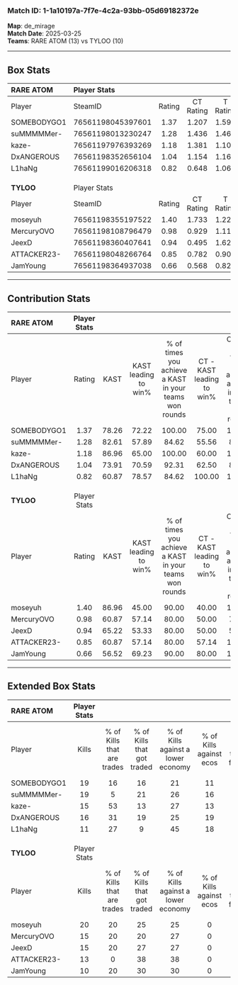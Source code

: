 ### Match ID: 1-1a10197a-7f7e-4c2a-93bb-05d69182372e  
**Map**: de_mirage  
**Match Date**: 2025-03-25  
**Teams**: RARE ATOM (13) vs TYLOO (10)  

---  

## Box Stats  

| **RARE ATOM** | Player Stats      |        |           |          |       |      |       |         |        |      |     |
| :- | :- | :-: | :-: | :-: | :-: | :-: | :-: | :-: | :-: | :-: | :-: |
| Player        | SteamID           | Rating | CT Rating | T Rating | KAST  | ADR  | Kills | Assists | Deaths | K/D  | HS% |
| SOMEBODYGO1   | 76561198045397601 |  1.37  |   1.207   |  1.596   | 78.26 | 93.3 |  19   |    6    |   13   | 1.46 | 52  |
| suMMMMMer-    | 76561198013230247 |  1.28  |   1.436   |  1.465   | 82.61 | 72.1 |  19   |    4    |   15   | 1.27 | 63  |
| kaze-         | 76561197976393269 |  1.18  |   1.381   |  1.101   | 86.96 | 57.1 |  15   |    3    |   12   | 1.25 | 33  |
| DxANGEROUS    | 76561198352656104 |  1.04  |   1.154   |  1.163   | 73.91 | 70.5 |  16   |    2    |   17   | 0.94 | 37  |
| L1haNg        | 76561199016206318 |  0.82  |   0.648   |  1.067   | 60.87 | 72.5 |  11   |   10    |   16   | 0.69 | 45  |
|               |                   |        |           |          |       |      |       |         |        |      |     |
|               |                   |        |           |          |       |      |       |         |        |      |     |
|               |                   |        |           |          |       |      |       |         |        |      |     |
| **TYLOO**     | Player Stats      |        |           |          |       |      |       |         |        |      |     |
| Player        | SteamID           | Rating | CT Rating | T Rating | KAST  | ADR  | Kills | Assists | Deaths | K/D  | HS% |
| moseyuh       | 76561198355197522 |  1.40  |   1.733   |  1.228   | 86.96 | 87.7 |  20   |    4    |   15   | 1.33 | 50  |
| MercuryOVO    | 76561198108796479 |  0.98  |   0.929   |  1.112   | 60.87 | 84.7 |  15   |    7    |   17   | 0.88 | 73  |
| JeexD         | 76561198360407641 |  0.94  |   0.495   |  1.625   | 65.22 | 66.0 |  15   |    6    |   17   | 0.88 | 40  |
| ATTACKER23-   | 76561198048266764 |  0.85  |   0.782   |  0.907   | 60.87 | 66.6 |  13   |    2    |   16   | 0.81 | 61  |
| JamYoung      | 76561198364937038 |  0.66  |   0.568   |  0.824   | 56.52 | 41.0 |  10   |    5    |   15   | 0.67 | 80  |
---  

## Contribution Stats  

| **RARE ATOM** | Player Stats |       |                      |                                                        |                           |                                                             |                          |                                                            |
| :- | :-: | :-: | :-: | :-: | :-: | :-: | :-: | :-: |
| Player        |    Rating    | KAST  | KAST leading to win% | % of times you achieve a KAST in your teams won rounds | CT - KAST leading to win% | CT - % of times you achieve a KAST in your teams won rounds | T - KAST leading to win% | T - % of times you achieve a KAST in your teams won rounds |
| SOMEBODYGO1   |     1.37     | 78.26 |        72.22         |                         100.00                         |           75.00           |                           100.00                            |          70.00           |                           100.00                           |
| suMMMMMer-    |     1.28     | 82.61 |        57.89         |                         84.62                          |           55.56           |                            83.33                            |          60.00           |                           85.71                            |
| kaze-         |     1.18     | 86.96 |        65.00         |                         100.00                         |           60.00           |                           100.00                            |          70.00           |                           100.00                           |
| DxANGEROUS    |     1.04     | 73.91 |        70.59         |                         92.31                          |           62.50           |                            83.33                            |          77.78           |                           100.00                           |
| L1haNg        |     0.82     | 60.87 |        78.57         |                         84.62                          |          100.00           |                           100.00                            |          62.50           |                           71.43                            |
|               |              |       |                      |                                                        |                           |                                                             |                          |                                                            |
|               |              |       |                      |                                                        |                           |                                                             |                          |                                                            |
|               |              |       |                      |                                                        |                           |                                                             |                          |                                                            |
| **TYLOO**     | Player Stats |       |                      |                                                        |                           |                                                             |                          |                                                            |
| Player        |    Rating    | KAST  | KAST leading to win% | % of times you achieve a KAST in your teams won rounds | CT - KAST leading to win% | CT - % of times you achieve a KAST in your teams won rounds | T - KAST leading to win% | T - % of times you achieve a KAST in your teams won rounds |
| moseyuh       |     1.40     | 86.96 |        45.00         |                         90.00                          |           40.00           |                           100.00                            |          50.00           |                           83.33                            |
| MercuryOVO    |     0.98     | 60.87 |        57.14         |                         80.00                          |           50.00           |                            75.00                            |          62.50           |                           83.33                            |
| JeexD         |     0.94     | 65.22 |        53.33         |                         80.00                          |           50.00           |                            50.00                            |          54.55           |                           100.00                           |
| ATTACKER23-   |     0.85     | 60.87 |        57.14         |                         80.00                          |           57.14           |                           100.00                            |          57.14           |                           66.67                            |
| JamYoung      |     0.66     | 56.52 |        69.23         |                         90.00                          |           80.00           |                           100.00                            |          62.50           |                           83.33                            |
---  

## Extended Box Stats  

| **RARE ATOM** | Player Stats |                            |                            |                                    |                         |                              |                                 |        |                             |                                     |                          |                               |                            |
| :- | :-: | :-: | :-: | :-: | :-: | :-: | :-: | :-: | :-: | :-: | :-: | :-: | :-: |
| Player        |    Kills     | % of Kills that are trades | % of Kills that got traded | % of Kills against a lower economy | % of Kills against ecos | % of Kills that are flawless | % of Kills that are close duels | Deaths | % of Deaths that get traded | % of Deaths against a lower economy | % of Deaths against ecos | % of Deaths that are flawless | % of Deaths that are close |
| SOMEBODYGO1   |      19      |             16             |             16             |                 21                 |           11            |              74              |                5                |   13   |             15              |                  0                  |            0             |              77               |             23             |
| suMMMMMer-    |      19      |             5              |             21             |                 26                 |           16            |              63              |                5                |   15   |             47              |                  7                  |            0             |              73               |             13             |
| kaze-         |      15      |             53             |             13             |                 27                 |           13            |              87              |                0                |   12   |             33              |                  8                  |            8             |              100              |             0              |
| DxANGEROUS    |      16      |             31             |             19             |                 25                 |           19            |              75              |                6                |   17   |             35              |                 18                  |            6             |              82               |             6              |
| L1haNg        |      11      |             27             |             9              |                 45                 |           18            |              73              |                9                |   16   |              6              |                  6                  |            6             |              56               |             6              |
|               |              |                            |                            |                                    |                         |                              |                                 |        |                             |                                     |                          |                               |                            |
|               |              |                            |                            |                                    |                         |                              |                                 |        |                             |                                     |                          |                               |                            |
|               |              |                            |                            |                                    |                         |                              |                                 |        |                             |                                     |                          |                               |                            |
| **TYLOO**     | Player Stats |                            |                            |                                    |                         |                              |                                 |        |                             |                                     |                          |                               |                            |
| Player        |    Kills     | % of Kills that are trades | % of Kills that got traded | % of Kills against a lower economy | % of Kills against ecos | % of Kills that are flawless | % of Kills that are close duels | Deaths | % of Deaths that get traded | % of Deaths against a lower economy | % of Deaths against ecos | % of Deaths that are flawless | % of Deaths that are close |
| moseyuh       |      20      |             20             |             25             |                 25                 |            0            |              65              |               15                |   15   |             20              |                 27                  |            0             |              80               |             7              |
| MercuryOVO    |      15      |             20             |             20             |                 27                 |            0            |              67              |                7                |   17   |             12              |                 24                  |            0             |              71               |             6              |
| JeexD         |      15      |             20             |             27             |                 27                 |            0            |              73              |                7                |   17   |             35              |                 18                  |            0             |              76               |             6              |
| ATTACKER23-   |      13      |             0              |             38             |                 38                 |            0            |              69              |               15                |   16   |              0              |                 19                  |            0             |              69               |             6              |
| JamYoung      |      10      |             20             |             30             |                 30                 |            0            |             100              |                0                |   15   |             13              |                 20                  |            0             |              73               |             0              |
